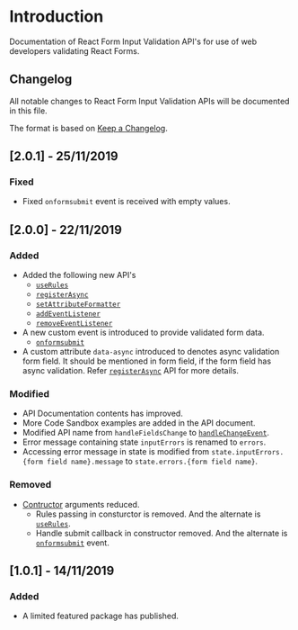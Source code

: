# Introduction

Documentation of React Form Input Validation API's for use of web developers validating React Forms.

## Changelog

All notable changes to React Form Input Validation APIs will be documented in this file.

The format is based on [Keep a Changelog](https://keepachangelog.com/en/1.0.0/).

## [2.0.1] - 25/11/2019

### Fixed

- Fixed `onformsubmit` event is received with empty values.

## [2.0.0] - 22/11/2019

### Added

- Added the following new API's
    - [`useRules`](https://gokulakannant.github.io/react-form-input-validation/v2.0.0/classes/reactforminputvalidation.html#userules)
    - [`registerAsync`](https://gokulakannant.github.io/react-form-input-validation/v2.0.0/classes/reactforminputvalidation.html#registerasync)
    - [`setAttributeFormatter`](https://gokulakannant.github.io/react-form-input-validation/v2.0.0/classes/reactforminputvalidation.html#setattributeformatter)
    - [`addEventListener`](https://gokulakannant.github.io/react-form-input-validation/v2.0.0/classes/reactforminputvalidation.html#addeventlistener)
    - [`removeEventListener`](https://gokulakannant.github.io/react-form-input-validation/v2.0.0/classes/reactforminputvalidation.html#removeeventlistener)
- A new custom event is introduced to provide validated form data.
    -  [`onformsubmit`](https://gokulakannant.github.io/react-form-input-validation/v2.0.0/classes/reactforminputvalidation.html#onformsubmit)
- A custom attribute `data-async` introduced to denotes async validation form field.
  It should be mentioned in form field, if the form field has async validation. Refer [`registerAsync`](https://gokulakannant.github.io/react-form-input-validation/v2.0.0/classes/reactforminputvalidation.html#registerasync) API for more details.

### Modified

- API Documentation contents has improved.
- More Code Sandbox examples are added in the API document.
- Modified API name from `handleFieldsChange` to [`handleChangeEvent`](https://gokulakannant.github.io/react-form-input-validation/v2.0.0/classes/reactforminputvalidation.html#handlechangeevent).
- Error message containing state `inputErrors` is renamed to `errors`.
- Accessing error message in state is modified from `state.inputErrors.{form field name}.message` to `state.errors.{form field name}`.

### Removed

- [Contructor](https://gokulakannant.github.io/react-form-input-validation/v2.0.0/classes/reactforminputvalidation.html#constructor) arguments reduced.
    - Rules passing in consturctor is removed. And the alternate is [`useRules`](https://gokulakannant.github.io/react-form-input-validation/v2.0.0/classes/reactforminputvalidation.html#userules).
    - Handle submit callback in constructor removed. And the alternate is [`onformsubmit`](https://gokulakannant.github.io/react-form-input-validation/v2.0.0/classes/reactforminputvalidation.html#onformsubmit) event.

## [1.0.1] - 14/11/2019

### Added

- A limited featured package has published.
